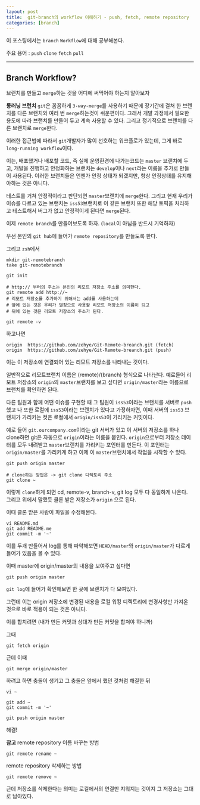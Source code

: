 ```yaml
---
layout: post
title:  git-branch의 workflow 이해하기 - push, fetch, remote repository
categories: [branch]
---
```

이 포스팅에서는 `branch` `Workflow`에 대해 공부해본다.

주요 용어 : `push` `clone` `fetch` `pull`
<hr>

## Branch Workflow?

브랜치를 만들고 `merge`하는 것을 어디에 써먹어야 하는지 알아보자


**롱러닝 브런치**
`git`은 꼼꼼하게 `3-way-merge`를 사용하기 때문에 장기간에 걸쳐 한 브랜치를 다른 브랜치와 여러 번 `merge`하는것이 쉬운편이다. 그래서 개발 과정에서 필요한 용도에 따라 브랜치를 만들어 두고 계속 사용할 수 있다. 그리고 정기적으로 브랜치를 다른 브랜치로 `merge`한다.

이러한 접근법에 따라서 `git`개발자가 많이 선호하는 워크플로가 있는데, 그게 바로 `long-running workflow`이다.

이는, 배포했거나 배포할 코드, 즉 실제 운영환경에 나가는코드는 `master` 브랜치에 두고, 개발을 진행하고 안정화하는 브랜치는 `develop`이나 `next`라는 이름을 추가로 만들어 사용된다. 이러한 브랜치들은 언젠가 안정 상태가 되겠지만, 항상 안정상태를 유지해야하는 것은 아니다.

테스트를 거쳐 안정적이라고 판단되면 `master`브랜치에 `merge`한다. 그리고 현재 우리가 이슈를 다르고 있는 브랜치는 `iss53`브랜치로 이 같은 브랜치 또한 해당 토픽을 처리하고 테스트해서 버그가 없고 안정적이게 된다면 `merge`된다.


이제 `remote branch`를 만들어보도록 하자. (`local`이 아님을 반드시 기억하자)

우선 본인의 `git hub`에 들어가 `remote repository`를 만들도록 한다.

그리고 `zsh`에서

```
mkdir git-remotebranch
take git-remotebranch

git init

# http:// 부터의 주소는 본인의 리모트 저장소 주소를 의미한다.
git remote add http://~
# 리모트 저장소를 추가하기 위해서는 add를 사용하는데
# 앞에 있는 것은 우리가 별칭으로 사용할 리모트 저장소의 이름이 되고
# 뒤에 있는 것은 리모트 저장소의 주소가 된다.

git remote -v
```

하고나면

```
origin	https://github.com/zehye/Git-Remote-breanch.git (fetch)
origin	https://github.com/zehye/Git-Remote-breanch.git (push)
```

이는 이 저장소에 연결되어 있는 리모트 저장소를 나타내는 것이다.


일반적으로 리모트브랜치 이름은 (remote)/(branch) 형식으로 나타난다. 예로들어 리모트 저장소의 `origin`의 `master`브랜치를 보고 싶다면 `origin/master`라는 이름으로 브랜치를 확인하면 된다.

다른 팀원과 함께 어떤 이슈를 구현할 때 그 팀원이 `iss53`이라는 브랜치를 서버로 `push`했고 나 또한 로컬에 `iss53`이라는 브랜치가 있다고 가정하자면, 이때 서버의 `iss53` 브랜치가 가리키는 컷은 로컬에서 `origin/iss53`이 가리키는 커밋이다.

예로 들어 `git.ourcompany.com`이라는 git 서버가 있고 이 서버의 저장소를 하나 clone하면 git은 자동으로 `origin`이라는 이름을 붙인다. `origin`으로부터 저장소 데이터를 모두 내려받고 `master`브랜치를 가리키는 포인터를 만든다. 이 포인터는 `origin/master`를 가리키게 하고 이제 이 `master`브랜치에서 작업을 시작할 수 있다.


```
git push origin master

# clone하는 방법은 -> git clone 디렉토리 주소
git clone ~
```

이렇게 `clone`하게 되면 cd, remote-v, branch-v, git log 모두 다 동일하게 나온다.
그리고 위에서 말했듯 클론 받은 저장소가 `origin` 으로 된다.

이때 클론 받은 사람이 파일을 수정해본다.

```
vi README.md
git add README.me
git commit -m '~'

```

이를 두개 만들어서 log를 통해 파악해보면 `HEAD/master`와 `origin/master`가 다르게 들어가 있음을 볼 수 있다.

이때 master에 origin/master의 내용을 보여주고 싶다면

```
git push origin master
```

`git log`에 들어가 확인해보면 한 곳에 브랜치가 다 모여있다.

그런데 이는 origin 저장소에 변경된 내용을 로컬 워킹 디렉토리에 변경사항만 가져온 것으로 바로 적용이 되는 것은 아니다.

이를 합치려면 (내가 만든 커밋과 상대가 만든 커밋을 합쳐야 하니까)

그때
```
git fetch origin
```

근데 이때
```
git merge origin/master
```

하려고 하면 충돌이 생기고 그 충돌은 앞에서 했던 것처럼 해결한 뒤
```
vi ~

git add ~
git commit -m '~'

git push origin master
```

해결!


**참고**
remote repository 이름 바꾸는 방법

```
git remote rename ~
```

remote repository 삭제하는 방법

```
git remote remove ~
```

근데 저장소를 삭제한다는 의미는 로컬에서의 연결만 지워지는 것이지 그 저장소는 그대로 남아있다.

